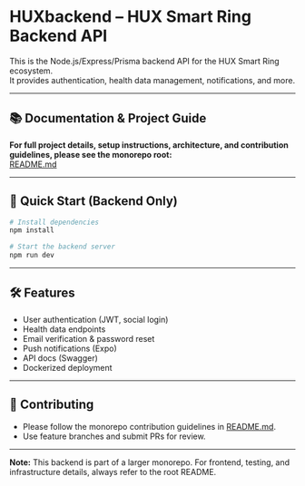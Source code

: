 # HUXbackend – HUX Smart Ring Backend API

This is the Node.js/Express/Prisma backend API for the HUX Smart Ring ecosystem.  
It provides authentication, health data management, notifications, and more.

---

## 📚 Documentation & Project Guide

**For full project details, setup instructions, architecture, and contribution guidelines, please see the monorepo root:**  
[README.md](./README.md)

---

## 🚀 Quick Start (Backend Only)

```sh
# Install dependencies
npm install

# Start the backend server
npm run dev
```

---

## 🛠️ Features

- User authentication (JWT, social login)
- Health data endpoints
- Email verification & password reset
- Push notifications (Expo)
- API docs (Swagger)
- Dockerized deployment

---

## 🤝 Contributing

- Please follow the monorepo contribution guidelines in [README.md](./README.md).
- Use feature branches and submit PRs for review.

---

**Note:** This backend is part of a larger monorepo. For frontend, testing, and infrastructure details, always refer to the root README. 